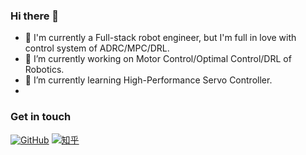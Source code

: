 ### Hi there 👋

- 👋 I'm currently a Full-stack robot engineer, but I'm full in love with control system of ADRC/MPC/DRL.
- 🔭 I’m currently working on Motor Control/Optimal Control/DRL of Robotics.
- 🌱 I’m currently learning High-Performance Servo Controller.
-  
### Get in touch

[![GitHub](https://img.shields.io/badge/GitHub-grey?logo=github)](https://github.com/Xinyu-Ji)
[![知乎](https://img.shields.io/badge/知乎-white?logo=zhihu)](https://www.zhihu.com/people/jxy-68-68)

